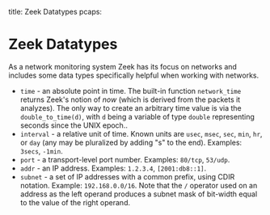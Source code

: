 title: Zeek Datatypes
pcaps: 

Zeek Datatypes
===================

As a network monitoring system Zeek has its focus on networks and includes some data types 
specifically helpful when working with networks.

* `time` - an absolute point in time. The built-in function
  `network_time` returns Zeek's notion of *now* (which is derived from
  the packets it analyzes). The only way to create an
  arbitrary time value is via the `double_to_time(d)`, with `d`
  being a variable of type `double` representing seconds since the
  UNIX epoch..
* `interval` - a relative unit of time. Known units are `usec`,
  `msec`, `sec`, `min`, `hr`, or `day` (any may be pluralized by
  adding "s" to the end).  Examples: `3secs`, `-1min`.
* `port` - a transport-level port number.  Examples: `80/tcp`,
  `53/udp`.
* `addr` - an IP address.  Examples: `1.2.3.4`, `[2001:db8::1]`.
* `subnet` - a set of IP addresses with a common prefix, using CDIR notation.  Example:
  `192.168.0.0/16`.  Note that the `/` operator used on an address as
   the left operand produces a subnet mask of bit-width equal to the value
   of the right operand.
 

